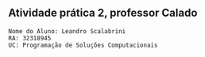 ## Atividade prática 2, professor Calado
```
Nome do Aluno: Leandro Scalabrini
RA: 32318945
UC: Programação de Soluções Computacionais
```
